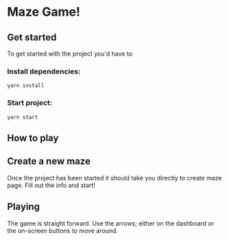 # Maze Game!



## Get started

To get started with the project you'd have to

### Install dependencies:
`yarn install`

### Start project: 
`yarn start`

## How to play

## Create a new maze
Once the project has been started it should take you directly to create maze page. Fill out the info and start!

## Playing
The game is straight forward. Use the arrows; either on the dashboard or the on-screen buttons to move around.

